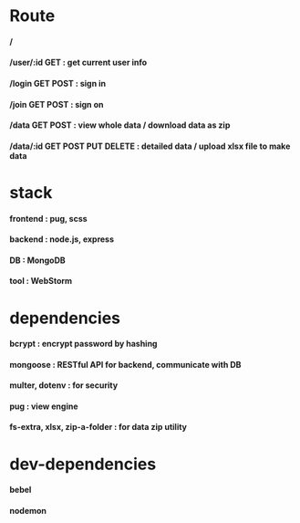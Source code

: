 # Route
#### /
#### /user/:id GET : get current user info
#### /login GET POST : sign in
#### /join GET POST : sign on
#### /data GET POST : view whole data / download data as zip
#### /data/:id GET POST PUT DELETE : detailed data / upload xlsx file to make data




# stack

#### frontend : pug, scss
#### backend : node.js, express
#### DB : MongoDB
#### tool : WebStorm

# dependencies

#### bcrypt : encrypt password by hashing
#### mongoose : RESTful API for backend, communicate with DB
#### multer, dotenv : for security
#### pug : view engine
#### fs-extra, xlsx, zip-a-folder : for data zip utility

# dev-dependencies

#### bebel
#### nodemon

